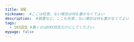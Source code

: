 ```yaml
---
title: N尾
nickname:  #ここは任意。ない場合は何も書かなくてよい
description:  #肩書など。ここも任意。ない場合は何も書かなくてよい
tags:
  - 101回生 #書くのはXXX回生だけにしてください。
mypage: false
---
```

